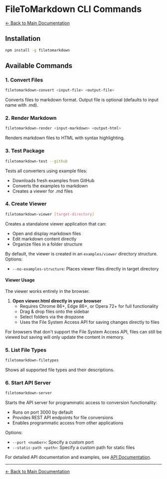 # FileToMarkdown CLI Commands

[← Back to Main Documentation](../Readme.md)

## Installation
```bash
npm install -g filetomarkdown
```

## Available Commands

### 1. Convert Files
```bash
filetomarkdown-convert <input-file> <output-file>
```
Converts files to markdown format. Output file is optional (defaults to input name with .md).

### 2. Render Markdown
```bash
filetomarkdown-render <input-markdown> <output-html>
```
Renders markdown files to HTML with syntax highlighting.

### 3. Test Package
```bash
filetomarkdown-test --github
```
Tests all converters using example files:
- Downloads fresh examples from GitHub
- Converts the examples to markdown
- Creates a viewer for .md files

### 4. Create Viewer
```bash
filetomarkdown-viewer [target-directory]
```
Creates a standalone viewer application that can:
- Open and display markdown files
- Edit markdown content directly
- Organize files in a folder structure

By default, the viewer is created in an `examples/viewer` directory structure.
Options:
- `--no-examples-structure`: Places viewer files directly in target directory

#### Viewer Usage
The viewer works entirely in the browser.

1. **Open viewer.html directly in your browser** 
   - Requires Chrome 86+, Edge 86+, or Opera 72+ for full functionality
   - Drag & drop files onto the sidebar
   - Select folders via the dropzone
   - Uses the File System Access API for saving changes directly to files

For browsers that don't support the File System Access API, files can still be viewed but saving will only update the content in memory.

### 5. List File Types
```bash
filetomarkdown-filetypes
```
Shows all supported file types and their descriptions.

### 6. Start API Server
```bash
filetomarkdown-server
```
Starts the API server for programmatic access to conversion functionality:
- Runs on port 3000 by default
- Provides REST API endpoints for file conversions
- Enables programmatic access from other applications

Options:
- `--port <number>`: Specify a custom port
- `--static-path <path>`: Specify a custom path for static files

For detailed API documentation and examples, see [API Documentation](API.md). 

---

[← Back to Main Documentation](../Readme.md) 